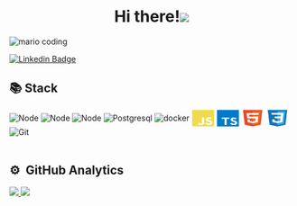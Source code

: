 <h1 align="center">Hi there!<img src="https://media.giphy.com/media/hvRJCLFzcasrR4ia7z/giphy.gif" width="30px"></h1>

![mario coding](https://i.imgur.com/1ZvVkDc.gif)

[![Linkedin Badge](https://img.shields.io/badge/-LinkedIn-blue?style=flat-square&logo=Linkedin&logoColor=white&link=https://www.linkedin.com/in/joaopa51/)](https://www.linkedin.com/in/joaopa51/)
  
## 📚 Stack
<div style="display: inline_block">          
  <img align="center" alt="Node" height="30" width="40" src="https://cdn.jsdelivr.net/gh/devicons/devicon@latest/icons/spring/spring-original.svg">        
  <img align="center" alt="Node" height="30" width="40" src="https://cdn.jsdelivr.net/gh/devicons/devicon@latest/icons/java/java-original.svg">
  <img align="center" alt="Node" height="30" width="40" src="https://cdn.jsdelivr.net/gh/devicons/devicon/icons/nodejs/nodejs-original.svg">
  <img align="center" alt="Postgresql" height="30" width="40" src="https://cdn.jsdelivr.net/gh/devicons/devicon/icons/postgresql/postgresql-original.svg">
  <img align="center" alt="docker" height="30" width="40" src="https://cdn.jsdelivr.net/gh/devicons/devicon/icons/docker/docker-original.svg">  
  <img align="center" alt="JS" height="30" width="40" src="https://raw.githubusercontent.com/devicons/devicon/master/icons/javascript/javascript-plain.svg">
  <img align="center" alt="TS" height="30" width="40" src="https://raw.githubusercontent.com/devicons/devicon/master/icons/typescript/typescript-plain.svg">
  <img align="center" alt="HTML" height="30" width="40" src="https://raw.githubusercontent.com/devicons/devicon/master/icons/html5/html5-original.svg">
  <img align="center" alt="CSS" height="30" width="40" src="https://raw.githubusercontent.com/devicons/devicon/master/icons/css3/css3-original.svg">
  <img align="center" alt="Git" height="30" width="40" src="https://cdn.jsdelivr.net/gh/devicons/devicon/icons/git/git-original.svg">
</div><br>

## ⚙️ &nbsp;GitHub Analytics
<div align="rigth" margin_top="20px">
  <a href="https://github.com/joaopa24">
  <img height="180em" src="https://github-readme-stats.vercel.app/api/top-langs/?username=joaopa24&layout=compact&langs_count=7&theme=dracula"/> 
  <img height="180em" src="https://github-readme-stats.vercel.app/api?username=joaopa24&show_icons=true&theme=dracula&include_all_commits=true&count_private=true"/>
</div>

